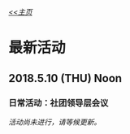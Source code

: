 *[<<主页](https://www.lsmun.club/)*

# 最新活动

## 2018.5.10 (THU) Noon

### 日常活动：社团领导层会议


*活动尚未进行，请等候更新。*
